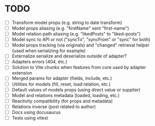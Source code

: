 # TODO

- [ ] Transform model props (e.g. string to date transform)
- [ ] Model props aliasing (e.g. "firstName" sent "first-name")
- [ ] Model relation path aliasing (e.g. "likedPosts" to "liked-posts")
- [ ] Model sync to API or not ("syncTo", "syncFrom" or "sync" for both)
- [ ] Model props tracking (via originals) and "changed" retrieval helper (used when serializing for example)
- [ ] Externalize serialize and deserialize outside of adapter?
- [ ] Adapters errors (404, etc.)
- [ ] Solution to Vite chunks when features from core used by adapter extension
- [ ] Merged params for adapter (fields, include, etc.)
- [ ] Utilities for models (fill, reset, load relation, etc.)
- [ ] Default values of models props (using direct value or supplier)
- [ ] Model and relations metadata (loaded, loading, etc.)
- [ ] Reactivity compatibility (for props and metadata)
- [ ] Relations inverse (post related to author)
- [ ] Docs using docusaurus
- [ ] Tests using vitest
